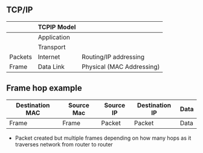 ## TCP/IP
| | TCPIP Model | | 
|-|-|-|
| | Application | |
| |  Transport | |
| Packets | Internet | Routing/IP addressing |
| Frame | Data Link | Physical (MAC Addressing) |

## Frame hop example
| Destination MAC | Source Mac | Source IP | Destination IP | Data | 
| - | - | - | - | - |
| Frame | Frame | Packet | Packet | Data |
* Packet created but multiple frames depending on how many hops as it traverses network from router to router